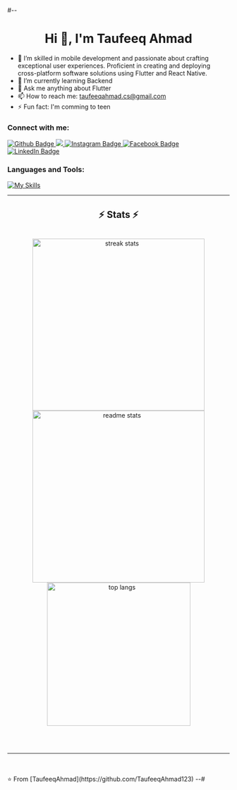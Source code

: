 #-- <h1 align="center">Hi 👋, I'm Taufeeq Ahmad</h1>

- 🔭 I’m skilled in mobile development and passionate about crafting exceptional user experiences. Proficient in creating and deploying cross-platform software solutions using Flutter and React Native.
- 🌱 I’m currently learning Backend
- 💬 Ask me anything about Flutter 
- 📫 How to reach me: taufeeqahmad.cs@gmail.com
- ⚡ Fun fact: I'm comming to teen
  
### Connect with me:
<div id="badges">
  <a href="https://github.com/TaufeeqAhmad123">
    <img src="https://img.shields.io/badge/Github-white?style=for-the-badge&logo=Github&logoColor=black" alt="Github Badge"/>
  </a>
  <a href="mailto:taufeeqahmad.cs@hmail.com">
    <img src="https://img.shields.io/badge/Gmail-333333?style=social&logo=gmail&logoColor=Red&labelColor=Blue&color=Blue"/>
  </a>
 
 
   <a href="https://www.instagram.com/_taufeeq_ahmad">
    <img src="https://img.shields.io/badge/Instagram-purple?style=for-the-badge&logo=instagram&logoColor=white" alt="Instagram Badge"/>
  </a>
   <a href="https://fb.com/Taufeeq Ahmad">
    <img src="https://img.shields.io/badge/Facebook-blue?style=for-the-badge&logo=facebook&logoColor=white" alt="Facebook Badge"/>
  </a>
   </a>
   <a href="https://www.linkedin.com/in/taufeeq-ahmad-67b751264/">
    <img src="https://img.shields.io/badge/Linkedin-blue?style=for-the-badge&logo=linkedin&logoColor=white" alt="LinkedIn Badge"/>
  </a>
</div>


### Languages and Tools:
[![My Skills](https://skillicons.dev/icons?i=flutter,dart,firebase,github,git,postman,figma,xd&perline=5)](https://skillicons.dev)



<hr/>

<h2 align="center">⚡ Stats ⚡</h2>
<br>
<div align=center>
  <img width=390 src="https://github-readme-streak-stats-salesp07.vercel.app/?user=TaufeeqAhmad123&count_private=true&theme=react&border_radius=10" alt="streak stats"/>
  <img width=390 src="https://github-readme-stats-salesp07.vercel.app/api?username=TaufeeqAhmad123&count_private=true&show_icons=true&theme=react&rank_icon=github&border_radius=10" alt="readme stats" />
  <br/>
  <img width=325 align="center" src="https://github-readme-stats-salesp07.vercel.app/api/top-langs/?username=TaufeeqAhmad123&hide=HTML&langs_count=8&layout=compact&theme=react&border_radius=10&size_weight=0.5&count_weight=0.5&exclude_repo=github-readme-stats" alt="top langs" />
</div>

<br/><br/>

<hr/>

<br/>


<br>
⭐️ From [TaufeeqAhmad](https://github.com/TaufeeqAhmad123)
--#
